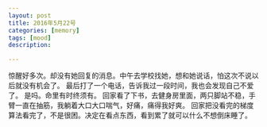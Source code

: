 ```yaml
---
layout: post
title: 2016年5月22号
categories: [memory]
tags: [mood]
description:

---
```


惊醒好多次。却没有她回复的消息。中午去学校找她，想和她说话，怕这次不说以后就没有机会了。
最后打了一个电话，告诉我过一段时间，我也会发现自己不爱了。
是吗。命里有时终须有。
回家看了下书，去健身房里面，两只脚站不稳，手臂一直在抽筋，我躺着大口大口喘气，好痛，痛得我好爽。
回家把没看完的梯度算法看完了，不是很困。决定在看点东西，看到累了就可以什么不想倒床睡了。
